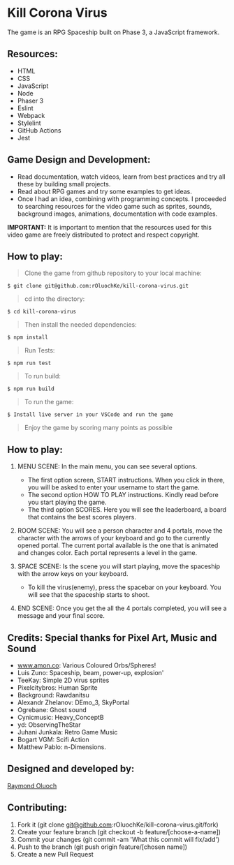 # Kill Corona Virus
The game is an RPG Spaceship built on Phase 3, a JavaScript framework.

## Resources:
- HTML
- CSS
- JavaScript
- Node
- Phaser 3
- Eslint
- Webpack
- Stylelint
- GitHub Actions
- Jest

## Game Design and Development:
- Read documentation, watch videos, learn from best practices and try all these by building small projects.
- Read about RPG games and try some examples to get ideas.
- Once I had an idea, combining with programming concepts. I proceeded to searching resources for the video game such as sprites, sounds, background images, animations, documentation with code examples.

<b>IMPORTANT:</b> It is important to mention that the resources used for this video game are freely distributed to protect and respect copyright.

## How to play:

> Clone the game from github repository to your local machine:

```
$ git clone git@github.com:rOluochKe/kill-corona-virus.git
```

> cd into the directory:

```
$ cd kill-corona-virus
```

> Then install the needed dependencies:

```
$ npm install
```

> Run Tests: 

```
$ npm run test
```

> To run build:

```
$ npm run build
```

> To run the game:

```
$ Install live server in your VSCode and run the game
```

> Enjoy the game by scoring many points as possible

## How to play:
1. MENU SCENE: In the main menu, you can see several options.
   - The first option screen, START instructions. When you click in there, you will be asked to enter your username to start the game.
   - The second option HOW TO PLAY instructions. Kindly read before you start playing the game.
   - The third option SCORES. Here you will see the leaderboard, a board that contains the best scores players.

2. ROOM SCENE: You will see a person character and 4 portals, move the character with the arrows of your keyboard and go to the currently opened portal. The current portal available is the one that is animated and changes color. Each portal represents a level in the game.

3. SPACE SCENE: Is the scene you will start playing, move the spaceship with the arrow keys on your keyboard.
   - To kill the virus(enemy), press the spacebar on your keyboard. You will see that the spaceship starts to shoot.

4. END SCENE: Once you get the all the 4 portals completed, you will see a message and your final score.

## Credits: Special thanks for Pixel Art, Music and Sound
- www.amon.co: Various Coloured Orbs/Spheres!
- Luis Zuno: Spaceship, beam, power-up, explosion'
- TeeKay: Simple 2D virus sprites
- Pixelcitybros: Human Sprite
- Background: Rawdanitsu
- Alexandr Zhelanov: DEmo_3, SkyPortal
- Ogrebane: Ghost sound
- Cynicmusic: Heavy_ConceptB
- yd: ObservingTheStar
- Juhani Junkala: Retro Game Music
- Bogart VGM: Scifi Action
- Matthew Pablo: n-Dimensions.

## Designed and developed by:

[Raymond Oluoch](https://github.com/rOluochKe)

## Contributing:

1. Fork it (git clone git@github.com:rOluochKe/kill-corona-virus.git/fork)
2. Create your feature branch (git checkout -b feature/[choose-a-name])
3. Commit your changes (git commit -am 'What this commit will fix/add')
4. Push to the branch (git push origin feature/[chosen name])
5. Create a new Pull Request